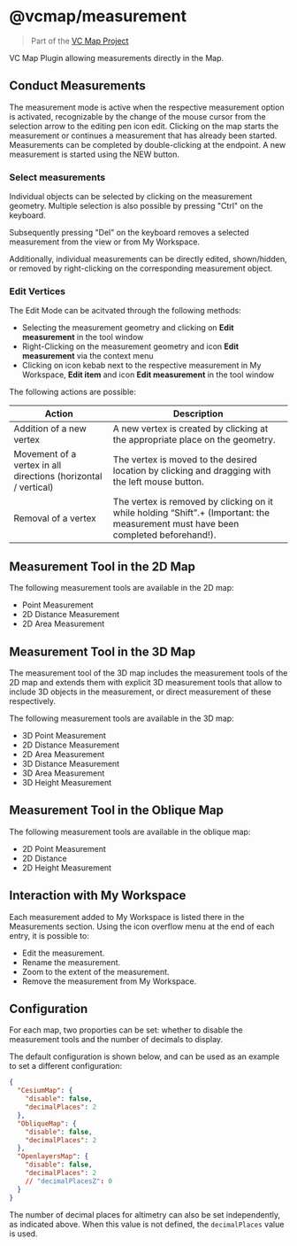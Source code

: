 # @vcmap/measurement

> Part of the [VC Map Project](https://github.com/virtualcitySYSTEMS/map-ui)

VC Map Plugin allowing measurements directly in the Map.

## Conduct Measurements

The measurement mode is active when the respective measurement option is activated, recognizable by the change of the mouse cursor from the selection arrow to the editing pen icon edit. Clicking on the map starts the measurement or continues a measurement that has already been started. Measurements can be completed by double-clicking at the endpoint. A new measurement is started using the NEW button.

### Select measurements

Individual objects can be selected by clicking on the measurement geometry. Multiple selection is also possible by pressing "Ctrl" on the keyboard.

Subsequently pressing "Del" on the keyboard removes a selected measurement from the view or from My Workspace.

Additionally, individual measurements can be directly edited, shown/hidden, or removed by right-clicking on the corresponding measurement object.

### Edit Vertices

The Edit Mode can be acitvated through the following methods:

- Selecting the measurement geometry and clicking on **Edit measurement** in the tool window
- Right-Clicking on the measurement geometry and icon **Edit measurement** via the context menu
- Clicking on icon kebab next to the respective measurement in My Workspace, **Edit item** and icon **Edit measurement** in the tool window

The following actions are possible:

| Action                                                         | Description                                                                                                                        |
| -------------------------------------------------------------- | ---------------------------------------------------------------------------------------------------------------------------------- |
| Addition of a new vertex                                       | A new vertex is created by clicking at the appropriate place on the geometry.                                                      |
| Movement of a vertex in all directions (horizontal / vertical) | The vertex is moved to the desired location by clicking and dragging with the left mouse button.                                   |
| Removal of a vertex                                            | The vertex is removed by clicking on it while holding “Shift”.+ (Important: the measurement must have been completed beforehand!). |

## Measurement Tool in the 2D Map

The following measurement tools are available in the 2D map:

- Point Measurement
- 2D Distance Measurement
- 2D Area Measurement

## Measurement Tool in the 3D Map

The measurement tool of the 3D map includes the measurement tools of the 2D map and extends them with explicit 3D measurement tools that allow to include 3D objects in the measurement, or direct measurement of these respectively.

The following measurement tools are available in the 3D map:

- 3D Point Measurement
- 2D Distance Measurement
- 2D Area Measurement
- 3D Distance Measurement
- 3D Area Measurement
- 3D Height Measurement

## Measurement Tool in the Oblique Map

The following measurement tools are available in the oblique map:

- 2D Point Measurement
- 2D Distance
- 2D Height Measurement

## Interaction with My Workspace

Each measurement added to My Workspace is listed there in the Measurements section. Using the icon overflow menu at the end of each entry, it is possible to:

- Edit the measurement.
- Rename the measurement.
- Zoom to the extent of the measurement.
- Remove the measurement from My Workspace.

## Configuration

For each map, two proporties can be set: whether to disable the measurement tools and the number of decimals to display.

The default configuration is shown below, and can be used as an example to set a different configuration:

```json
{
  "CesiumMap": {
    "disable": false,
    "decimalPlaces": 2
  },
  "ObliqueMap": {
    "disable": false,
    "decimalPlaces": 2
  },
  "OpenlayersMap": {
    "disable": false,
    "decimalPlaces": 2
    // "decimalPlacesZ": 0
  }
}
```

The number of decimal places for altimetry can also be set independently, as indicated above. When this value is not defined, the `decimalPlaces` value is used.
